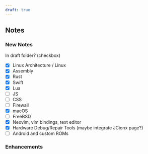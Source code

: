```yaml
---
draft: true
---
```


## Notes
### New Notes

In draft folder? (checkbox)
- [x] Linux Architecture / Linux
- [x] Assembly
- [x] Rust
- [x] Swift
- [x] Lua
- [ ] JS
- [ ] CSS
- [ ] Firewall
- [x] macOS
- [ ] FreeBSD
- [x] Neovim, vim bindings, text editor
- [x] Hardware Debug/Repair Tools (maybe integrate JCionx page?)
- [ ] Android and custom ROMs

### Enhancements

